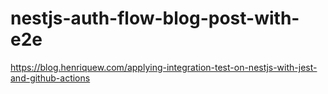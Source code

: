 # nestjs-auth-flow-blog-post-with-e2e

https://blog.henriquew.com/applying-integration-test-on-nestjs-with-jest-and-github-actions
